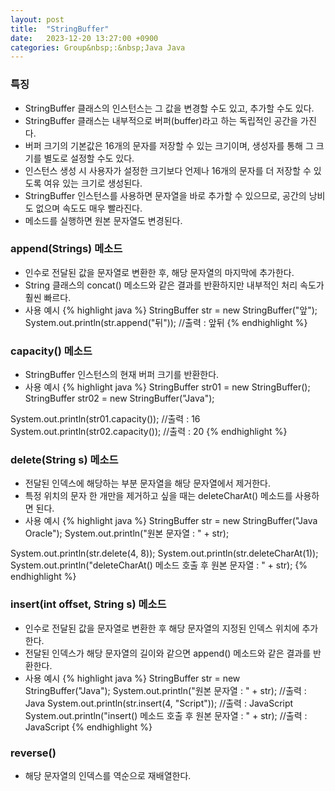 ```yaml
---
layout: post
title:  "StringBuffer"
date:   2023-12-20 13:27:00 +0900
categories: Group&nbsp;:&nbsp;Java Java
---
```


### 특징

- StringBuffer 클래스의 인스턴스는 그 값을 변경할 수도 있고, 추가할 수도 있다.
- StringBuffer 클래스는 내부적으로 버퍼(buffer)라고 하는 독립적인 공간을 가진다.
- 버퍼 크기의 기본값은 16개의 문자를 저장할 수 있는 크기이며, 생성자를 통해 그 크기를 별도로 설정할 수도 있다.
- 인스턴스 생성 시 사용자가 설정한 크기보다 언제나 16개의 문자를 더 저장할 수 있도록 여유 있는 크기로 생성된다.
- StringBuffer 인스턴스를 사용하면 문자열을 바로 추가할 수 있으므로, 공간의 낭비도 없으며 속도도 매우 빨라진다.
- 메소드를 실행하면 원본 문자열도 변경된다.

### append(Strings) 메소드

- 인수로 전달된 값을 문자열로 변환한 후, 해당 문자열의 마지막에 추가한다.
-  String 클래스의 concat() 메소드와 같은 결과를 반환하지만 내부적인 처리 속도가 훨씬 빠르다.
- 사용 예시
{% highlight java %}
StringBuffer str = new StringBuffer("앞");
System.out.println(str.append("뒤")); //출력 : 앞뒤
{% endhighlight %}

### capacity() 메소드

- StringBuffer 인스턴스의 현재 버퍼 크기를 반환한다.
- 사용 예시
{% highlight java %}
StringBuffer str01 = new StringBuffer();
StringBuffer str02 = new StringBuffer("Java");

System.out.println(str01.capacity()); //출력 : 16
System.out.println(str02.capacity()); //출력 : 20
{% endhighlight %}

### delete(String s) 메소드

- 전달된 인덱스에 해당하는 부분 문자열을 해당 문자열에서 제거한다.
- 특정 위치의 문자 한 개만을 제거하고 싶을 때는 deleteCharAt() 메소드를 사용하면 된다.
- 사용 예시
{% highlight java %}
StringBuffer str = new StringBuffer("Java Oracle");
System.out.println("원본 문자열 : " + str);

System.out.println(str.delete(4, 8));
System.out.println(str.deleteCharAt(1));
System.out.println("deleteCharAt() 메소드 호출 후 원본 문자열 : " + str);
{% endhighlight %}

### insert(int offset, String s) 메소드

- 인수로 전달된 값을 문자열로 변환한 후 해당 문자열의 지정된 인덱스 위치에 추가한다.
- 전달된 인덱스가 해당 문자열의 길이와 같으면 append() 메소드와 같은 결과를 반환한다.
- 사용 예시
{% highlight java %}
StringBuffer str = new StringBuffer("Java");
System.out.println("원본 문자열 : " + str); //출력 : Java
System.out.println(str.insert(4, "Script")); //출력 : JavaScript
System.out.println("insert() 메소드 호출 후 원본 문자열 : " + str); //출력 : JavaScript
{% endhighlight %}

###  reverse()

- 해당 문자열의 인덱스를 역순으로 재배열한다.